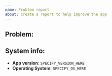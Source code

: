 ```yaml
---
name: Problem report
about: Create a report to help improve the app
---
```

<!-- 
NOTE: If you want all your issues / feature requests to have higher priority,
consider joining our community on Patreon: https://patreon.com/sigma_file_manager
-->

## Problem:



## System info:
- **App version**: `SPECIFY_VERSION_HERE` <!-- for example: 1.0.0 -->
- **Operating System**: `SPECIFY_OS_HERE` <!-- for example: x64 | Windows 10 -->
